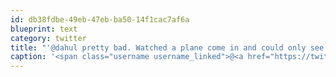 ```yaml
---
id: db38fdbe-49eb-47eb-ba50-14f1cac7af6a
blueprint: text
category: twitter
title: "'@dahul pretty bad. Watched a plane come in and could only see white flashes, no actual plane"
caption: '<span class="username username_linked">@<a href="https://twitter.com/dahul" title="Darren Hull (dahul)">dahul</a></span> pretty bad. Watched a plane come in and could only see white flashes, no actual plane'
---
```

